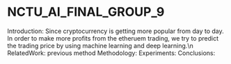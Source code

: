 # NCTU_AI_FINAL_GROUP_9
Introduction:
Since cryptocurrency is getting more popular from day to day. In order to make more profits from the etheruem trading, we try to predict the trading price by using machine learning and deep learning.\n
RelatedWork: previous method
Methodology:
Experiments:
Conclusions:
